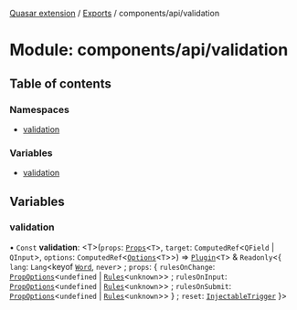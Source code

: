 [Quasar extension](../index.md) / [Exports](../modules.md) / components/api/validation

# Module: components/api/validation

## Table of contents

### Namespaces

- [validation](components_api_validation.validation.md)

### Variables

- [validation](components_api_validation.md#validation)

## Variables

### validation

• `Const` **validation**: <T\>(`props`: [`Props`](../interfaces/components_api_validation.validation.Props.md)<`T`\>, `target`: `ComputedRef`<`QField` \| `QInput`\>, `options`: `ComputedRef`<[`Options`](../interfaces/components_api_validation.validation.Options.md)<`T`\>\>) => [`Plugin`](../interfaces/components_api_validation.validation.Plugin.md)<`T`\> & `Readonly`<{ `lang`: `Lang`<keyof [`Word`](../interfaces/components_api_validation.validation.Word.md), `never`\> ; `props`: { `rulesOnChange`: [`PropOptions`](../interfaces/components_api_types_prop_options.PropOptions.md)<`undefined` \| [`Rules`](components_api_validation.validation.md#rules)<`unknown`\>\> ; `rulesOnInput`: [`PropOptions`](../interfaces/components_api_types_prop_options.PropOptions.md)<`undefined` \| [`Rules`](components_api_validation.validation.md#rules)<`unknown`\>\> ; `rulesOnSubmit`: [`PropOptions`](../interfaces/components_api_types_prop_options.PropOptions.md)<`undefined` \| [`Rules`](components_api_validation.validation.md#rules)<`unknown`\>\>  } ; `reset`: [`InjectableTrigger`](../interfaces/components_api_misc_internal.InjectableTrigger.md)  }\>
